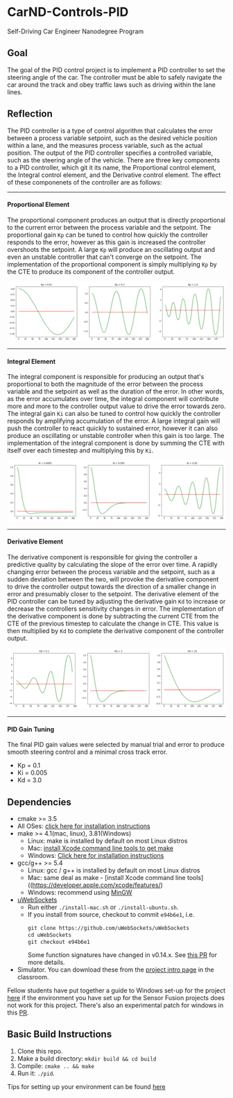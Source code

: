 # CarND-Controls-PID
Self-Driving Car Engineer Nanodegree Program

[//]: # (Image References)

[p_gain]: ./images/p_tuning.png "Proportional Gain Tuning"
[i_gain]: ./images/i_tuning.png "Integral Gain Tuning"
[d_gain]: ./images/d_tuning.png "Derivative Gain Tuning"

## Goal

The goal of the PID control project is to implement a PID controller to set the steering angle of the car. The controller must be able to safely navigate the car around the track and obey traffic laws such as driving within the lane lines.

## Reflection

The PID controller is a type of control algorithm that calculates the error between a process variable setpoint, such as the desired vehicle position within a lane, and the measures process variable, such as the actual position. The output of the PID controller specifies a controlled variable, such as the steering angle of the vehicle. There are three key components to a PID controller, which git it its name, the Proportional control element, the Integral control element, and the Derivative control element. The effect of these componenets of the controller are as follows:

---

#### Proportional Element

The proportional component produces an output that is directly proportional to the current error between the process variable and the setpoint. The proportional gain `Kp` can be tuned to control how quickly the controller responds to the error, however as this gain is increased the controller overshoots the setpoint. A large `Kp` will produce an oscillating output and even an unstable controller that can't converge on the setpoint. The implementation of the proportional component is simply multiplying `Kp` by the CTE to produce its component of the controller output.

![alt text][p_gain]

---

#### Integral Element

The integral component is responsible for producing an output that's proportional to both the magnitude of the error between the process variable and the setpoint as well as the duration of the error. In other words, as the error accumulates over time, the integral component will contribute more and more to the controller output value to drive the error towards zero. The integral gain `Ki` can also be tuned to control how quickly the controller responds by amplifying accumulation of the error. A large integral gain will push the controller to react quickly to sustained error, however it can also produce an oscillating or unstable controller when this gain is too large. The implementation of the integral component is done by summing the CTE with itself over each timestep and multiplying this by `Ki`.

![alt text][i_gain]

---

#### Derivative Element

The derivative component is responsible for giving the controller a predictive quality by calculating the slope of the error over time. A rapidly changing error between the process variable and the setpoint, such as a sudden deviation between the two, will provoke the derivative component to drive the controller output towards the direction of a smaller change in error and presumably closer to the setpoint. The derivative element of the PID controller can be tuned by adjusting the derivative gain `Kd` to increase or decrease the controllers sensitivity changes in error. The implementation of the derivative component is done by subtracting the current CTE from the CTE of the previous timestep to calculate the change in CTE. This value is then multiplied by `Kd` to complete the derivative component of the controller output.

![alt text][d_gain]

---

#### PID Gain Tuning

The final PID gain values were selected by manual trial and error to produce smooth steering control and a minimal cross track error.
- Kp = 0.1
- Ki = 0.005
- Kd = 3.0

## Dependencies

* cmake >= 3.5
 * All OSes: [click here for installation instructions](https://cmake.org/install/)
* make >= 4.1(mac, linux), 3.81(Windows)
  * Linux: make is installed by default on most Linux distros
  * Mac: [install Xcode command line tools to get make](https://developer.apple.com/xcode/features/)
  * Windows: [Click here for installation instructions](http://gnuwin32.sourceforge.net/packages/make.htm)
* gcc/g++ >= 5.4
  * Linux: gcc / g++ is installed by default on most Linux distros
  * Mac: same deal as make - [install Xcode command line tools]((https://developer.apple.com/xcode/features/)
  * Windows: recommend using [MinGW](http://www.mingw.org/)
* [uWebSockets](https://github.com/uWebSockets/uWebSockets)
  * Run either `./install-mac.sh` or `./install-ubuntu.sh`.
  * If you install from source, checkout to commit `e94b6e1`, i.e.
    ```
    git clone https://github.com/uWebSockets/uWebSockets 
    cd uWebSockets
    git checkout e94b6e1
    ```
    Some function signatures have changed in v0.14.x. See [this PR](https://github.com/udacity/CarND-MPC-Project/pull/3) for more details.
* Simulator. You can download these from the [project intro page](https://github.com/udacity/self-driving-car-sim/releases) in the classroom.

Fellow students have put together a guide to Windows set-up for the project [here](https://s3-us-west-1.amazonaws.com/udacity-selfdrivingcar/files/Kidnapped_Vehicle_Windows_Setup.pdf) if the environment you have set up for the Sensor Fusion projects does not work for this project. There's also an experimental patch for windows in this [PR](https://github.com/udacity/CarND-PID-Control-Project/pull/3).

## Basic Build Instructions

1. Clone this repo.
2. Make a build directory: `mkdir build && cd build`
3. Compile: `cmake .. && make`
4. Run it: `./pid`. 

Tips for setting up your environment can be found [here](https://classroom.udacity.com/nanodegrees/nd013/parts/40f38239-66b6-46ec-ae68-03afd8a601c8/modules/0949fca6-b379-42af-a919-ee50aa304e6a/lessons/f758c44c-5e40-4e01-93b5-1a82aa4e044f/concepts/23d376c7-0195-4276-bdf0-e02f1f3c665d)
